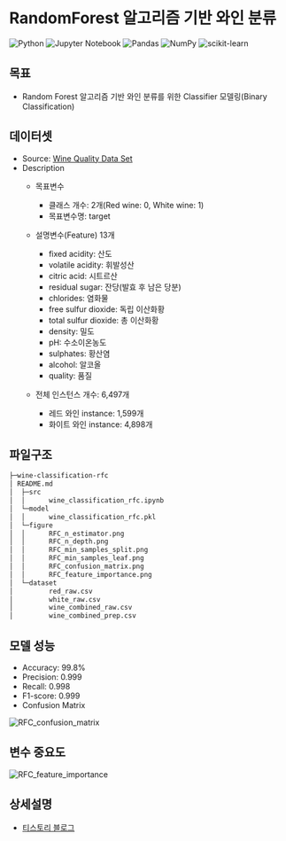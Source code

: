 # RandomForest 알고리즘 기반 와인 분류
![Python](https://img.shields.io/badge/python-3670A0?style=for-the-badge&logo=python&logoColor=ffdd54)
![Jupyter Notebook](https://img.shields.io/badge/jupyter-%23FA0F00.svg?style=for-the-badge&logo=jupyter&logoColor=white)
![Pandas](https://img.shields.io/badge/pandas-%23150458.svg?style=for-the-badge&logo=pandas&logoColor=white)
![NumPy](https://img.shields.io/badge/numpy-%23013243.svg?style=for-the-badge&logo=numpy&logoColor=white)
![scikit-learn](https://img.shields.io/badge/scikit--learn-%23F7931E.svg?style=for-the-badge&logo=scikit-learn&logoColor=white)

## 목표
- Random Forest 알고리즘 기반 와인 분류를 위한 Classifier 모델링(Binary Classification)

## 데이터셋
- Source: [Wine Quality Data Set](https://archive.ics.uci.edu/ml/datasets/Wine+Quality)
- Description
  - 목표변수
    - 클래스 개수: 2개(Red wine: 0, White wine: 1)
    - 목표변수명: target
  - 설명변수(Feature) 13개
    - fixed acidity: 산도
    - volatile acidity: 휘발성산
    - citric acid: 시트르산
    - residual sugar: 잔당(발효 후 남은 당분)
    - chlorides: 염화물
    - free sulfur dioxide: 독립 이산화황
    - total sulfur dioxide: 총 이산화황
    - density: 밀도
    - pH: 수소이온농도
    - sulphates: 황산염
    - alcohol: 알코올
    - quality: 품질

  - 전체 인스턴스 개수: 6,497개
    - 레드 와인 instance: 1,599개
    - 화이트 와인 instance: 4,898개

## 파일구조
``` bash
├─wine-classification-rfc
│ README.md
│  ├─src
│  │      wine_classification_rfc.ipynb
│  └─model
│  │      wine_classification_rfc.pkl
│  └─figure
│  │      RFC_n_estimator.png
│  │      RFC_n_depth.png
│  │      RFC_min_samples_split.png
│  │      RFC_min_samples_leaf.png
│  │      RFC_confusion_matrix.png
│  │      RFC_feature_importance.png
│  └─dataset
│         red_raw.csv
│         white_raw.csv
│         wine_combined_raw.csv
│         wine_combined_prep.csv
```

## 모델 성능
- Accuracy: 99.8%
- Precision: 0.999
- Recall: 0.998
- F1-score: 0.999
- Confusion Matrix

![RFC_confusion_matrix](https://user-images.githubusercontent.com/80144296/135718352-266fdeaf-8577-48b0-82df-7921993130f3.png)

## 변수 중요도
![RFC_feature_importance](https://user-images.githubusercontent.com/80144296/135718375-0f310008-7b47-4b2c-93c2-512e0d99e63a.png)

## 상세설명
- [티스토리 블로그](https://heytech.tistory.com/118)
